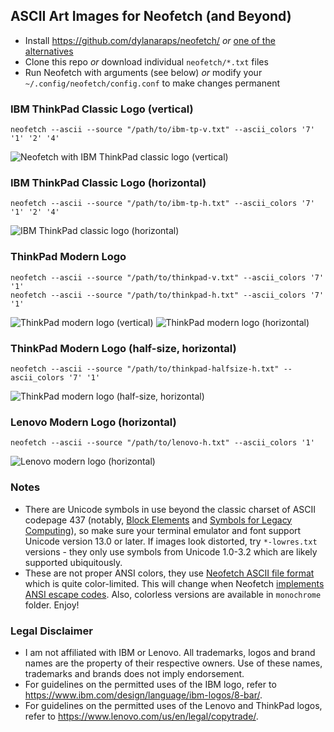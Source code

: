 ## ASCII Art Images for Neofetch (and Beyond) ##

* Install https://github.com/dylanaraps/neofetch/ *or* [one of the alternatives](https://github.com/topics/neofetch)
* Clone this repo *or* download individual `neofetch/*.txt` files
* Run Neofetch with arguments (see below) *or* modify your `~/.config/neofetch/config.conf` to make changes permanent

### IBM ThinkPad Classic Logo (vertical) ###
	neofetch --ascii --source "/path/to/ibm-tp-v.txt" --ascii_colors '7' '1' '2' '4'
![Neofetch with IBM ThinkPad classic logo (vertical)](https://github.com/roadkell/ascii-art/blob/main/screenshots/ibm-tp-v-neofetch.png?raw=true)

### IBM ThinkPad Classic Logo (horizontal) ###
	neofetch --ascii --source "/path/to/ibm-tp-h.txt" --ascii_colors '7' '1' '2' '4'
![IBM ThinkPad classic logo (horizontal)](https://github.com/roadkell/ascii-art/blob/main/screenshots/ibm-tp-h.png?raw=true)

### ThinkPad Modern Logo ###
	neofetch --ascii --source "/path/to/thinkpad-v.txt" --ascii_colors '7' '1'
	neofetch --ascii --source "/path/to/thinkpad-h.txt" --ascii_colors '7' '1'
![ThinkPad modern logo (vertical)](https://github.com/roadkell/ascii-art/blob/main/screenshots/thinkpad-v.png?raw=true)
![ThinkPad modern logo (horizontal)](https://github.com/roadkell/ascii-art/blob/main/screenshots/thinkpad-h.png?raw=true)

### ThinkPad Modern Logo (half-size, horizontal) ###
	neofetch --ascii --source "/path/to/thinkpad-halfsize-h.txt" --ascii_colors '7' '1'
![ThinkPad modern logo (half-size, horizontal)](https://github.com/roadkell/ascii-art/blob/main/screenshots/thinkpad-halfsize-h.png?raw=true)

### Lenovo Modern Logo (horizontal) ###
	neofetch --ascii --source "/path/to/lenovo-h.txt" --ascii_colors '1'
![Lenovo modern logo (horizontal)](https://github.com/roadkell/ascii-art/blob/main/screenshots/lenovo-h.png?raw=true)

### Notes ###
* There are Unicode symbols in use beyond the classic charset of ASCII codepage 437 (notably, [Block Elements](https://en.wikipedia.org/wiki/Block_Elements) and [Symbols for Legacy Computing](https://en.wikipedia.org/wiki/Symbols_for_Legacy_Computing)), so make sure your terminal emulator and font support Unicode version 13.0 or later. If images look distorted, try `*-lowres.txt` versions - they only use symbols from Unicode 1.0-3.2 which are likely supported ubiquitously.
* These are not proper ANSI colors, they use [Neofetch ASCII file format](https://github.com/dylanaraps/neofetch/wiki/Custom-Ascii-art-file-format) which is quite color-limited. This will change when Neofetch [implements](https://github.com/dylanaraps/neofetch/issues/1699) [ANSI escape codes](https://en.wikipedia.org/wiki/ANSI_escape_code#24-bit). Also, colorless versions are available in `monochrome` folder. Enjoy!


### Legal Disclaimer ###
* I am not affiliated with IBM or Lenovo. All trademarks, logos and brand names are the property of their respective owners. Use of these names, trademarks and brands does not imply endorsement.
* For guidelines on the permitted uses of the IBM logo, refer to <https://www.ibm.com/design/language/ibm-logos/8-bar/>.
* For guidelines on the permitted uses of the Lenovo and ThinkPad logos, refer to <https://www.lenovo.com/us/en/legal/copytrade/>.
